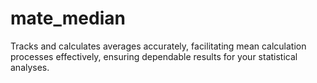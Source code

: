 # mate_median
Tracks and calculates averages accurately, facilitating mean calculation processes effectively, ensuring dependable results for your statistical analyses.
